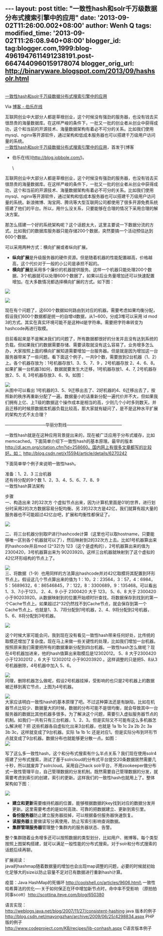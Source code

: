 --- layout: post title:
"一致性hash和solr千万级数据分布式搜索引擎中的应用" date:
'2013-09-02T11:26:00.002+08:00' author: Wenh Q tags: modified\_time:
'2013-09-02T11:26:08.940+08:00' blogger\_id:
tag:blogger.com,1999:blog-4961947611491238191.post-6647440960159178074
blogger\_orig\_url: http://binaryware.blogspot.com/2013/09/hashsolr.html
---

[\
一致性hash和solr千万级数据分布式搜索引擎中的应用](http://blog.jobbole.com/47023/)

Via [博客 - 伯乐在线](http://blog.jobbole.com/)

互联网创业中大部分人都是草根创业，这个时候没有强劲的服务器，也没有钱去买很昂贵的海量数据库。在这样严峻的条件下，一批又一批的创业者从创业中获得成功，这个和当前的开源技术、海量数据架构有着必不可分的关系。比如我们使用mysql、nginx等开源软件，通过架构和低成本服务器也可以搭建千万级用户访问量的系统。\
[一致性hash和solr千万级数据分布式搜索引擎中的应用](http://blog.jobbole.com/47023/)，首发于[博客
- 伯乐在线](http://blog.jobbole.com/)。\
\
\

互联网创业中大部分人都是草根创业，这个时候没有强劲的服务器，也没有钱去买很昂贵的海量数据库。在这样严峻的条件下，一批又一批的创业者从创业中获得成功，这个和当前的开源技术、海量数据架构有着必不可分的关系。比如我们使用mysql、nginx等开源软件，通过架构和低成本服务器也可以搭建千万级用户访问量的系统。新浪微博、淘宝网、腾讯等大型互联网公司都使用了很多开源免费系统搭建了他们的平台。所以，用什么没关系，只要能够在合理的情况下采用合理的解决方案。

那怎么搭建一个好的系统架构呢？这个话题太大，这里主要说一下数据分流的方式。比如我们的数据库服务器只能存储200个数据，突然要搞一个活动预估达到600个数据。

可以采用两种方式：横向扩展或者纵向扩展。

-   **纵向扩展**是升级服务器的硬件资源。但是随着机器的性能配置越高，价格越高，这个代价对于一般的小公司是承担不起的。
-   **横向扩展**是采用多个廉价的机器提供服务。这样一个机器只能处理200个数据、3个机器就可以处理600个数据了，如果以后业务量增加还可以快速配置增加。在大多数情况都选择横向扩展的方式。如下图：

![](http://ww1.sinaimg.cn/large/842c0171jw1e85nulwv9kj205z04et8t.jpg)

![](http://ww2.sinaimg.cn/large/842c0171jw1e85nuo5fk3j207a09emxi.jpg)

现在有个问题了，这600个数据如何路由到对应的机器。需要考虑如果均衡分配，假设我们600个数据都是统一的自增id数据，从1\~600，分成3堆可以采用
id mod
3的方式。其实在真实环境可能不是这种id是字符串。需要把字符串转变为hashcode再进行取模。

目前看起来是不是解决我们的问题了，所有数据都很好的分发并且没有达到系统的负载。但如果我们的数据需要存储、需要读取就没有这么容易了。业务增多怎么办，大家按照上面的横向扩展知道需要增加一台服务器。但是就是因为增加这一台服务器带来了一些问题。看下面这个例子，一共9个数，需要放到2台机器（1、2）上。各个机器存放为：1号机器存放1、3、5、7、9
，2号机器存放
2、4、6、8。如果扩展一台机器3如何，数据就要发生大迁移，1号机器存放1、4、7,
2号机器存放2、5、8, 3号机器存放3、6、9。如图：

![](http://ww1.sinaimg.cn/mw690/842c0171jw1e85nuqdbhyj20830eo752.jpg)\
从图中可以看出
1号机器的3、5、9迁移出去了、2好机器的4、6迁移出去了，按照新的秩序再重新分配了一遍。数据量小的话重新分配一遍代价并不大，但如果我们拥有上亿、上T级的数据这个操作成本是相当的高，少则几个小时多则数天。并且迁移的时候原数据库机器负载比较高，那大家就有疑问了，是不是这种水平扩展的架构方式不太合理？

—————————–华丽分割线—————————————

一致性hash就是在这种应用背景提出来的，现在被广泛应用于分布式缓存，比如memcached。下面简单介绍下一致性hash的基本原理。最早的版本
http://dl.acm.org/citation.cfm?id=258660。国内网上有很多文章都写的比较好。如：
http://blog.csdn.net/x15594/article/details/6270242

下面简单举个例子来说明一致性hash。

准备：1、2、3 三台机器\
还有待分配的9个数 1、2、3、4、5、6、7、8、9\
一致性hash算法架构

步骤\
一、构造出来 2的32次方
个虚拟节点出来，因为计算机里面是01的世界，进行划分时采用2的次方数据容易分配均衡。另
2的32次方是42亿，我们就算有超大量的服务器也不可能超过42亿台吧，扩展和均衡性都保证了。

![](http://ww4.sinaimg.cn/large/842c0171jw1e85nuqrm70j2068068mxe.jpg)

二、将三台机器分别取IP进行hashcode计算（这里也可以取hostname，只要能够唯一区别各个机器就可以了），然后映射到2的32次方上去。比如1号机器算出来的hashcode并且mod
(2\^32)为 123（这个是虚构的），2号机器算出来的值为
2300420，3号机器算出来为
90203920。这样三台机器就映射到了这个虚拟的42亿环形结构的节点上了。

![](http://ww4.sinaimg.cn/mw690/842c0171jw1e85nutjbjzj208x083jrv.jpg)\
三、将数据（1-9）也用同样的方法算出hashcode并对42亿取模将其配置到环形节点上。假设这几个节点算出来的值为
1：10，2：23564，3：57，4：6984，5：5689632，6：86546845，7：122，8：3300689，9：135468。可以看出
1、3、7小于123， 2、4、9 小于 2300420 大于 123， 5、6、8 大于 2300420
小于90203920。从数据映射到的位置开始顺时针查找，将数据保存到找到的第一个Cache节点上。如果超过2\^32仍然找不到Cache节点，就会保存到第一个Cache节点上。也就是1、3、7将分配到1号机器，2、4、9将分配到2号机器，5、6、8将分配到3号机器。

![](http://ww1.sinaimg.cn/large/842c0171jw1e85nuttrcmj208x08z74y.jpg)

这个时候大家可能会问，我到现在没有看见一致性hash带来任何好处，比传统的取模还增加了复杂度。现在马上来做一些关键性的处理，比如我们增加一台机器。按照原来我们需要把所有的数据重新分配到四台机器。一致性hash怎么做呢？现在4号机器加进来，他的hash值算出来取模后是12302012。
5、8 大于2300420 小于12302012 ，6 大于 12302012 小于90203920
。这样调整的只是把5、8从3号机器删除，4号机器中加入 5、6。

![](http://ww3.sinaimg.cn/mw690/842c0171jw1e85nuu5lq2j20ad08zmxx.jpg)\
同理，删除机器怎么做呢，假设2号机器挂掉，受影响的也只是2号机器上的数据被迁移到离它节点，上图为4号机器。

![](http://ww2.sinaimg.cn/mw690/842c0171jw1e85nuwbw6fj20ad09kaav.jpg)\
大家应该明白一致性hash的基本原理了吧。不过这种算法还是有缺陷，比如在机器节点比较少、数据量大的时候，数据的分布可能不是很均衡，就会导致其中一台服务器的数据比其他机器多很多。为了解决这个问题，需要引入虚拟服务器节点的机制。如我们一共有只有三台机器，1、2、3。但是实际又不可能有这么多机器怎么解决呢？把
这些机器各自虚拟化出来3台机器，也就是 1a 1b 1c 2a 2b 2c 3a 3b
3c，这样就变成了9台机器。实际 1a 1b 1c
还是对应1。但是实际分布到环形节点就变成了9台机器。数据分布也就能够更分散一点。如图：\
![](http://ww1.sinaimg.cn/mw690/842c0171jw1e85nuwof9aj208w09aaaq.jpg)

写了这么多一致性hash，这个和分布式搜索有什么半点关系？我们现在使用solr4搭建了分布式搜索，测试了基于solrcloud的分布式平台提交20条数据居然需要几十秒，所以就废弃了solrcloud。采用自己hack
solr平台，不用zookeeper做分布式一致性管理平台，自己管理数据的分发机制。既然需要自己管理数据的分发，就需要考虑到索引的创建，索引的更新。这样我们的一致性hash也就用上了。整体架构如下图：

![](http://ww2.sinaimg.cn/mw690/842c0171jw1e85nux59g2j20cs0gadh9.jpg)

-   **建立和更新**需要维持机器的位置，能够根据数据的key找到对应的数据分发并更新。这里需要考虑的是如何高效、可靠的把数据建立、更新到索引里。
-   **备份服务器**防止建立服务器挂掉，可以根据备份服务器快速恢复。
-   **读服务器**主要做读写分离使用，防止写索引影响查询数据。
-   **集群管理服务器**管理整个集群内的服务器状态、告警。

整个集群随着业务增多还可以按照数据的类型划分，比如用户、微博等。每个类型按照上图架构搭建，就可以满足一般性能的分布式搜索。对于solr和分布式搜索的话题后续再聊。

扩展阅读：\
java的hashmap随着数据量的增加也会出现map调整的问题，必要的时候就初始化足够大的size以防止容量不足对已有数据进行重新hash计算。

疫苗：Java HashMap的死循环 http://coolshell.cn/articles/9606.html\
一致性哈希算法的优化—-关于如何保正在环中增加新节点时，命中率不受影响
（原拍拍同事scott）http://scottina.iteye.com/blog/650380

语言实现：\
http://weblogs.java.net/blog/2007/11/27/consistent-hashing java
版本的例子\
http://blog.csdn.net/mayongzhan/archive/2009/06/25/4298834.aspx PHP
版的例子\
http://www.codeproject.com/KB/recipes/lib-conhash.aspx C语言版本例子
